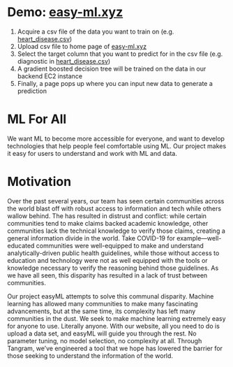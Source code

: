 # Demo: [easy-ml.xyz](http://easy-ml.xyz)
1. Acquire a csv file of the data you want to train on (e.g. [heart_disease.csv](https://www.tangram.dev/heart_disease.csv))
2. Upload csv file to home page of [easy-ml.xyz](http://easy-ml.xyz)
3. Select the target column that you want to predict for in the csv file (e.g. diagnostic in [heart_disease.csv](https://www.tangram.dev/heart_disease.csv))
5. A gradient boosted decision tree will be trained on the data in our backend EC2 instance
6. Finally, a page pops up where you can input new data to generate a prediction 


# ML For All
We want ML to become more accessible for everyone, and want to develop technologies that help people feel comfortable using ML. Our project makes it easy for users to understand and work with ML and data.

# Motivation

Over the past several years, our team has seen certain communities across the world blast off with robust access to information and tech while others wallow behind. The has resulted in distrust and conflict: while certain communities tend to make claims backed academic knowledge, other communities lack the technical knowledge to verify those claims, creating a general information divide in the world. Take COVID-19 for example—well-educated communities were well-equipped to make and understand analytically-driven public health guidelines, while those without access to education and technology were not as well equipped with the tools or knowledge necessary to verify the reasoning behind those guidelines. As we have all seen, this disparity has resulted in a lack of trust between communities.

Our project easyML attempts to solve this communal disparity. Machine learning has allowed many communities to make many fascinating advancements, but at the same time, its complexity has left many communities in the dust. We seek to make machine learning extremely easy for anyone to use. Literally anyone. With our website, all you need to do is upload a data set, and easyML will guide you through the rest. No parameter tuning, no model selection, no complexity at all. Through Tangram, we’ve engineered a tool that we hope has lowered the barrier for those seeking to understand the information of the world. 
